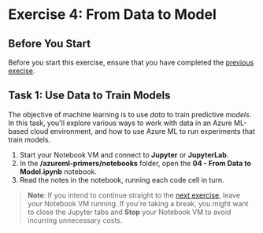# Exercise 4: From Data to Model

## Before You Start

Before you start this exercise, ensure that you have completed the [previous execise](ex3.md).

## Task 1: Use Data to Train Models

The objective of machine learning is to use *data* to train predictive *models*. In this task, you'll explore various ways to work with data in an Azure ML-based cloud environment, and how to use Azure ML to run experiments that train models.

1. Start your Notebook VM and connect to **Jupyter** or **JupyterLab**.
2. In the **/azureml-primers/notebooks** folder, open the **04 - From Data to Model.ipynb** notebook.
3. Read the notes in the notebook, running each code cell in turn.

> **Note**: If you intend to continue straight to the [next exercise](ex5.md), leave your Notebook VM running. If you're taking a break, you might want to close the Jupyter tabs and **Stop** your Notebook VM to avoid incurring unnecessary costs.
